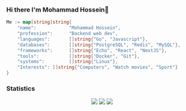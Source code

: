 ### Hi there I'm Mohammad Hossein👋

```go
Me := map[string]string{
	"name":            "Mohammad Hossein",
	"profession":      "Backend web dev",
	"languages":       []string{"Go", "Javascript"},
	"databases":       []string{"PostgreSQL", "Redis", "MySQL"},
	"frameworks":      []string{"Echo", "React", "NextJS"},
	"tools":           []string{"Docker", "Git"},
	"systems":         []string{"Linux"},
  	"Interests": []string{"Computers", "Watch movies", "Sport"}
}
```

### Statistics

<p align = "center">
  <img  src = "https://github-readme-stats.vercel.app/api?username=doo-dev&show_icons=true&theme=algolia&line_height=40">
  <img  src = "https://github-readme-stats.vercel.app/api/top-langs/?username=doo-dev&theme=algolia">
  <img  src="https://github-readme-streak-stats.herokuapp.com/?user=doo-dev&show_icons=true&locale=en&theme=radical&line_height=20&layout=compact" />
</p>
